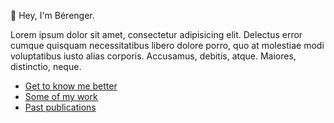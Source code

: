 ---
---

🖖 Hey, I'm Bérenger.

Lorem ipsum dolor sit amet, consectetur adipisicing elit. Delectus error cumque quisquam necessitatibus libero dolore porro, quo at molestiae modi voluptatibus iusto alias corporis. Accusamus, debitis, atque. Maiores, distinctio, neque.

- [Get to know me better](/about)
- [Some of my work](/portfolio)
- [Past publications](/publication)
